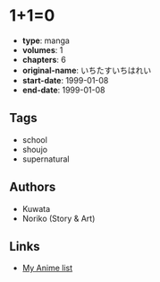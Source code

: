 # 1+1=0

-   **type**: manga
-   **volumes**: 1
-   **chapters**: 6
-   **original-name**: いちたすいちはれい
-   **start-date**: 1999-01-08
-   **end-date**: 1999-01-08

## Tags

-   school
-   shoujo
-   supernatural

## Authors

-   Kuwata
-   Noriko (Story & Art)

## Links

-   [My Anime list](https://myanimelist.net/manga/4826/1_1_0)
